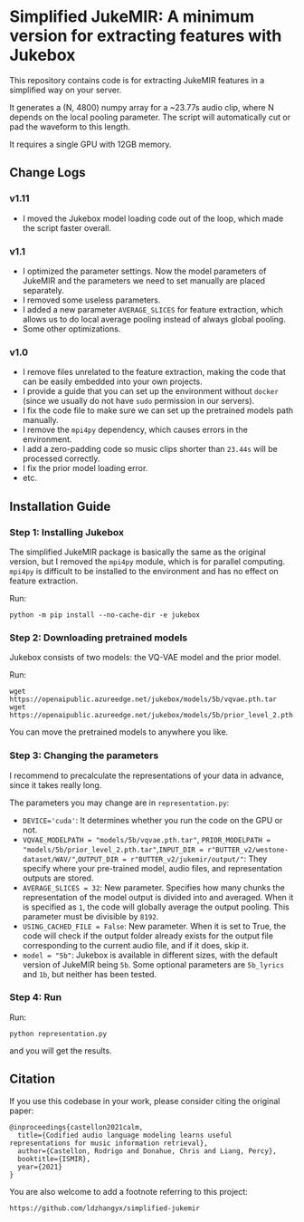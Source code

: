 # Simplified JukeMIR: A minimum version for extracting features with Jukebox

This repository contains code is for extracting JukeMIR features in a simplified way on your server.

It generates a (N, 4800) numpy array for a ~23.77s audio clip, where N depends on the local pooling parameter. The script will automatically cut or pad the waveform to this length.

It requires a single GPU with 12GB memory.

## Change Logs

### v1.11

- I moved the Jukebox model loading code out of the loop, which made the script faster overall.

### v1.1

- I optimized the parameter settings. Now the model parameters of JukeMIR and the parameters we need to set manually are placed separately.
- I removed some useless parameters.
- I added a new parameter `AVERAGE_SLICES` for feature extraction, which allows us to do local average pooling instead of always global pooling.
- Some other optimizations.

### v1.0

- I remove files unrelated to the feature extraction, making the code that can be easily embedded into your own projects.
- I provide a guide that you can set up the environment without `docker` (since we usually do not have `sudo` permission in our servers).
- I fix the code file to make sure we can set up the pretrained models path manually.
- I remove the `mpi4py` dependency, which causes errors in the environment.
- I add a zero-padding code so music clips shorter than `23.44s` will be processed correctly.
- I fix the prior model loading error.
- etc.

## Installation Guide

### Step 1: Installing Jukebox

The simplified JukeMIR package is basically the same as the original version, but I removed the `mpi4py` module, which is for parallel computing. `mpi4py` is difficult to be installed to the environment and has no effect on feature extraction. 

Run:

```
python -m pip install --no-cache-dir -e jukebox
```

### Step 2: Downloading pretrained models

Jukebox consists of two models: the VQ-VAE model and the prior model.

Run:

```
wget https://openaipublic.azureedge.net/jukebox/models/5b/vqvae.pth.tar
wget https://openaipublic.azureedge.net/jukebox/models/5b/prior_level_2.pth.tar
```

You can move the pretrained models to anywhere you like.

### Step 3: Changing the parameters

I recommend to precalculate the representations of your data in advance, since it takes really long.

The parameters you may change are in `representation.py`:

- `DEVICE='cuda'`: It determines whether you run the code on the GPU or not.
- `VQVAE_MODELPATH = "models/5b/vqvae.pth.tar"`, `PRIOR_MODELPATH = "models/5b/prior_level_2.pth.tar"`,`INPUT_DIR = r"BUTTER_v2/westone-dataset/WAV/"`,`OUTPUT_DIR = r"BUTTER_v2/jukemir/output/"`: They specify where your pre-trained model, audio files, and representation outputs are stored.
-  `AVERAGE_SLICES = 32`: New parameter. Specifies how many chunks the representation of the model output is divided into and averaged. When it is specified as `1`, the code will globally average the output pooling. This parameter must be divisible by `8192`.
- `USING_CACHED_FILE = False`: New parameter. When it is set to True, the code will check if the output folder already exists for the output file corresponding to the current audio file, and if it does, skip it.
- `model = "5b"`: Jukebox is available in different sizes, with the default version of JukeMIR being `5b`. Some optional parameters are `5b_lyrics` and `1b`, but neither has been tested.

### Step 4: Run

Run:

```
python representation.py
```

and you will get the results.

## Citation

If you use this codebase in your work, please consider citing the original paper:

```
@inproceedings{castellon2021calm,
  title={Codified audio language modeling learns useful representations for music information retrieval},
  author={Castellon, Rodrigo and Donahue, Chris and Liang, Percy},
  booktitle={ISMIR},
  year={2021}
}
```

You are also welcome to add a footnote referring to this project:

```
https://github.com/ldzhangyx/simplified-jukemir
```
